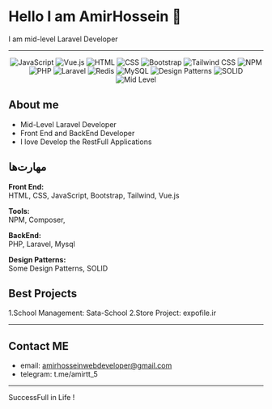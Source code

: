 # Hello I am AmirHossein 👋

I am mid-level Laravel Developer

---

<p align="center">
  <img src="https://img.shields.io/badge/JavaScript-yellow" alt="JavaScript">
  <img src="https://img.shields.io/badge/Vue.js-4FC08D" alt="Vue.js">
  <img src="https://img.shields.io/badge/HTML-E34F26?style=flat&logo=html5&logoColor=white" alt="HTML">
  <img src="https://img.shields.io/badge/CSS-1572B6?style=flat&logo=css3&logoColor=white" alt="CSS">
  <img src="https://img.shields.io/badge/Bootstrap-7952B3?style=flat&logo=bootstrap&logoColor=white" alt="Bootstrap">
  <img src="https://img.shields.io/badge/Tailwind_CSS-38B2AC?style=flat&logo=tailwind-css&logoColor=white" alt="Tailwind CSS">
  <img src="https://img.shields.io/badge/NPM-CB3837?style=flat&logo=npm&logoColor=white" alt="NPM">
  <img src="https://img.shields.io/badge/PHP-777BB4?style=flat&logo=php&logoColor=white" alt="PHP">
  <img src="https://img.shields.io/badge/Laravel-FF2D20?style=flat&logo=laravel&logoColor=white" alt="Laravel">
  <img src="https://img.shields.io/badge/Redis-DC382D?style=flat&logo=redis&logoColor=white" alt="Redis">
  <img src="https://img.shields.io/badge/MySQL-4479A1?style=flat&logo=mysql&logoColor=white" alt="MySQL">
  <img src="https://img.shields.io/badge/Design_Patterns-000000?style=flat&logo=code&logoColor=white" alt="Design Patterns">
  <img src="https://img.shields.io/badge/SOLID-000000?style=flat&logo=code&logoColor=white" alt="SOLID">
  <img src="https://img.shields.io/badge/Mid--Level-blue" alt="Mid Level">
</p>


## About me
- Mid-Level Laravel Developer
- Front End and BackEnd Developer
- I love Develop the RestFull Applications

## مهارت‌ها
**Front End:**  
HTML, CSS, JavaScript, Bootstrap, Tailwind, Vue.js

**Tools:**  
NPM,
Composer,

**BackEnd:**  
PHP, Laravel, Mysql

**Design Patterns:**  
Some Design Patterns, SOLID



## Best Projects

1.School Management: Sata-School
2.Store Project: expofile.ir

---

## Contact ME
- email: amirhosseinwebdeveloper@gmail.com
- telegram: t.me/amirtt_5

---

SuccessFull in Life !